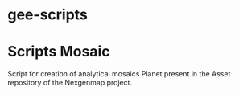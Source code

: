 # gee-scripts
Scripts Mosaic
==============
Script for creation of analytical mosaics Planet present in the Asset repository of the Nexgenmap project.
